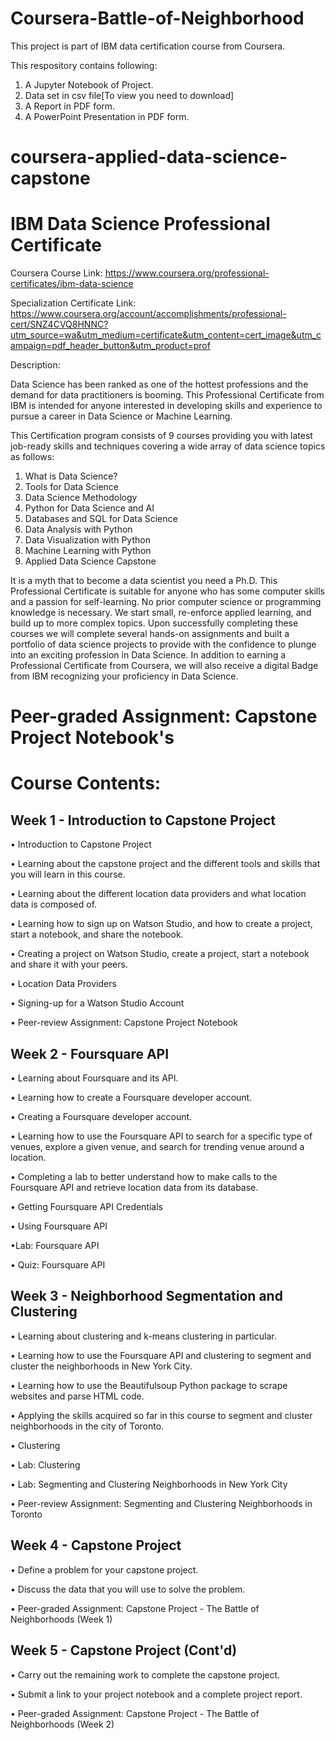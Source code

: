 # Coursera-Battle-of-Neighborhood

This project is part of IBM data certification course from Coursera. 

This respository contains following:
1. A Jupyter Notebook of Project.
2. Data set in csv file[To view you need to download]
3. A Report in PDF form.
4. A PowerPoint Presentation in PDF form.

# coursera-applied-data-science-capstone

# IBM Data Science Professional Certificate

Coursera Course Link: https://www.coursera.org/professional-certificates/ibm-data-science

Specialization Certificate Link: https://www.coursera.org/account/accomplishments/professional-cert/SNZ4CVQ8HNNC?utm_source=wa&utm_medium=certificate&utm_content=cert_image&utm_campaign=pdf_header_button&utm_product=prof

Description:

Data Science has been ranked as one of the hottest professions and the demand for data practitioners is booming. This Professional Certificate from IBM is intended for anyone interested in developing skills and experience to pursue a career in Data Science or Machine Learning.

This Certification program consists of 9 courses providing you with latest job-ready skills and techniques covering a wide array of data science topics as follows:

1.	What is Data Science?
2.	Tools for Data Science
3.	Data Science Methodology
4.	Python for Data Science and AI
5.	Databases and SQL for Data Science
6.	Data Analysis with Python
7.	Data Visualization with Python
8.	Machine Learning with Python
9.	Applied Data Science Capstone

It is a myth that to become a data scientist you need a Ph.D. This Professional Certificate is suitable for anyone who has some computer skills and a passion for self-learning. No prior computer science or programming knowledge is necessary. We start small, re-enforce applied learning, and build up to more complex topics.
Upon successfully completing these courses we will complete several hands-on assignments and built a portfolio of data science projects to provide with the confidence to plunge into an exciting profession in Data Science. In addition to earning a Professional Certificate from Coursera, we will also receive a digital Badge from IBM recognizing your proficiency in Data Science.




# Peer-graded Assignment: Capstone Project Notebook's
# Course Contents:

## Week 1 - Introduction to Capstone Project

•	Introduction to Capstone Project

•	Learning about the capstone project and the different tools and skills that you will learn in this course.

•	Learning about the different location data providers and what location data is composed of.

•	Learning how to sign up on Watson Studio, and how to create a project, start a notebook, and share the notebook.

•	Creating a project on Watson Studio, create a project, start a notebook and share it with your peers.

•	Location Data Providers

•	Signing-up for a Watson Studio Account

•	Peer-review Assignment: Capstone Project Notebook
 
## Week 2 - Foursquare API

•	Learning about Foursquare and its API.

•	Learning how to create a Foursquare developer account.

•	Creating a Foursquare developer account.

•	Learning how to use the Foursquare API to search for a specific type of venues, explore a given venue, and search for trending venue around a location.

•	Completing a lab to better understand how to make calls to the Foursquare API and retrieve location data from its database.

•	Getting Foursquare API Credentials

•	Using Foursquare API

•Lab: Foursquare API

•	Quiz: Foursquare API



## Week 3 - Neighborhood Segmentation and Clustering

•	Learning about clustering and k-means clustering in particular.

•	Learning how to use the Foursquare API and clustering to segment and cluster the neighborhoods in New York City.

•	Learning how to use the Beautifulsoup Python package to scrape websites and parse HTML code.

•	Applying the skills acquired so far in this course to segment and cluster neighborhoods in the city of Toronto.

•	Clustering

•	Lab: Clustering

•	Lab: Segmenting and Clustering Neighborhoods in New York City

•	Peer-review Assignment: Segmenting and Clustering Neighborhoods in Toronto

## Week 4 - Capstone Project

•	Define a problem for your capstone project.

•	Discuss the data that you will use to solve the problem.

•	Peer-graded Assignment: Capstone Project - The Battle of Neighborhoods (Week 1)

## Week 5 - Capstone Project (Cont'd)

•	Carry out the remaining work to complete the capstone project.

•	Submit a link to your project notebook and a complete project report.

•	Peer-graded Assignment: Capstone Project - The Battle of Neighborhoods (Week 2)

